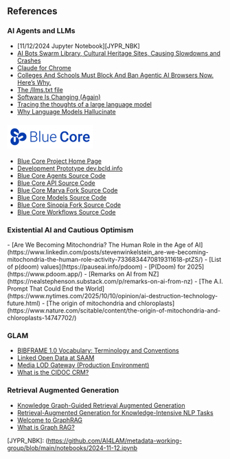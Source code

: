 <h2><i class="bi-patch-question"></i> References</h2>

<h3 id="ai-general"><i class="bi bi-robot"></i> <i class="bi bi-chat-square-dots"></i> AI Agents and LLMs</h3>

- [11/12/2024 Jupyter Notebook][JYPR_NBK]
- [AI Bots Swarm Library, Cultural Heritage Sites, Causing Slowdowns and Crashes](https://www.libraryjournal.com/story/ai-bots-swarm-library-cultural-heritage-sites-causing-slowdowns-and-crashes)
- [Claude for Chrome](https://www.anthropic.com/news/claude-for-chrome)
- [Colleges And Schools Must Block And Ban Agentic AI Browsers Now. Here’s Why.](https://www.forbes.com/sites/avivalegatt/2025/09/25/colleges-and-schools-must-block-agentic-ai-browsers-now-heres-why/)
- [The /llms.txt file](https://llmstxt.org/)
- [Software Is Changing (Again)](https://www.youtube.com/watch?v=LCEmiRjPEtQ&t=92s)
- [Tracing the thoughts of a large language model](https://www.anthropic.com/research/tracing-thoughts-language-model)
- [Why Language Models Hallucinate](https://openai.com/index/why-language-models-hallucinate/)

<h3 id="bluecore">
  <i class="bi bi-mic"></i>
  <i class="bi bi-layout-text-window-reverse"></i>
  <i class="bi bi-robot"></i>
  <i class="bi bi-pci-card-network"></i>
  <img src="static/img/blue-core-v1.png" alt="Blue Core Logo" style="width: 200px"> 
</h3>

- [Blue Core Project Home Page](https://bluecore.info/)
- [Development Prototype dev.bcld.info](https://dev.bcld.info)
- [Blue Core Agents Source Code](https://github.com/blue-core-lod/bluecore-agents)
- [Blue Core API Source Code](https://github.com/blue-core-lod/bluecore_api)
- [Blue Core Marva Fork Source Code](https://github.com/blue-core-lod/marva_editor)
- [Blue Core Models Source Code](https://github.com/blue-core-lod/bluecore-models)
- [Blue Core Sinopia Fork Source Code](https://github.com/blue-core-lod/sinopia_editor)
- [Blue Core Workflows Source Code](https://github.com/blue-core-lod/bluecore-workflows)


<h3 id="agi"><i class="bi bi-emoji-dizzy-fill"></i><i class="bi bi-bug-fill"></i><i class="bi bi-battery-charging"></i> Existential AI and Cautious Optimism</h3>
- [Are We Becoming Mitochondria? The Human Role in the Age of AI](https://www.linkedin.com/posts/stevenwinkelstein_are-we-becoming-mitochondria-the-human-role-activity-7336834470819311618-ptZS/)
- [List of p(doom) values](https://pauseai.info/pdoom)
- [P(Doom) for 2025](https://www.pdoom.app/)
- [Remarks on AI from NZ](https://nealstephenson.substack.com/p/remarks-on-ai-from-nz)
- [The A.I. Prompt That Could End the World](https://www.nytimes.com/2025/10/10/opinion/ai-destruction-technology-future.html)
- [The origin of mitochondria and chloroplasts](https://www.nature.com/scitable/content/the-origin-of-mitochondria-and-chloroplasts-14747702/)


<h3 id="glam"><i class="bi bi-book"></i><i class="bi bi-arrows-move"></i><i class="bi bi-bookmark-check-fill"></i> GLAM</h3>

- [BIBFRAME 1.0 Vocabulary: Terminology and Conventions](https://www.loc.gov/bibframe/docs/vocab-conventions.html)
- [Linked Open Data at SAAM](https://americanart.si.edu/about/lod)
- [Media LOD Gateway (Production Environment)](https://data.getty.edu/media/)
- [What is the CIDOC CRM?](https://cidoc-crm.org/)

<h3 id="rag-graph-rag"><i class="bi bi-search"></i> <i class="bi bi-book"></i> Retrieval Augmented Generation</h3>

- [Knowledge Graph-Guided Retrieval Augmented Generation](https://doi.org/10.48550/arXiv.2502.06864)
- [Retrieval-Augmented Generation for Knowledge-Intensive NLP Tasks](https://arxiv.org/abs/2005.11401)
- [Welcome to GraphRAG](https://microsoft.github.io/graphrag/)
- [What is Graph RAG?](https://neo4j.com/blog/genai/what-is-graphrag/)


[JYPR_NBK]: (https://github.com/AI4LAM/metadata-working-group/blob/main/notebooks/2024-11-12.ipynb
